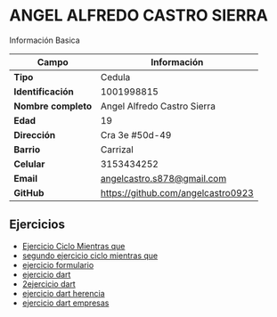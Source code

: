 # ANGEL ALFREDO CASTRO SIERRA
Información Basica

| Campo | Información |
| --- | --- |
| **Tipo** | Cedula |
| **Identificación** | 1001998815 |
| **Nombre completo** | Angel Alfredo Castro Sierra|
| **Edad** | 19 |
| **Dirección** | Cra 3e #50d-49|
| **Barrio** | Carrizal |
| **Celular** | 3153434252 |
| **Email** | angelcastro.s878@gmail.com |
| **GitHub** | https://github.com/angelcastro0923 |

## Ejercicios
- [Ejercicio Ciclo Mientras que](ejercicio.md)
- [segundo ejercicio ciclo mientras que](ejercicio2.md)
- [ejercicio formulario](ejercicio3.md)
- [ejercicio dart](ejercicio4.md)
- [2ejercicio dart](ejercicio5.md)
- [ejercicio dart herencia](ejercicio6.md)
- [ejercicio dart empresas](ejercicio7.md)